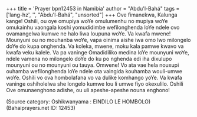 +++
title = 'Prayer bpn12453 in Namibia'
author = "Abdu'l-Bahá"
tags = ['lang-hz', '', "Abdu'l-Bahá", "unsorted"]
+++
Ove fimanekwa, Kalunga kange! Oshili, ou oye omupiya woYe omulumenhu no mupiya woYe omukainhu vaongala koshi yomudidimbe wefilonghenda loYe ndele ovo ovamangelwa kumwe ne halo liwa loupuna woYe. Va kwafa mwene! Mounyuni ou no mouhanba woYe, vapa oinima aishe iwa omo lwo milongelo doYe do kupa onghenda. Va koleka, mwene, moku kala pamwe kwavo va kwafa veku kalele. Va pa vaninge Omadidiliko medina loYe mounyuni woYe, ndele vamena no milongelo doYe do ku po nghenda edi iha dixulupo mounyuni ou no mounyuni ou tauya. Omwene! Vo ata vae hela nouxupi ouhamba wefilonghenda loYe ndele ota vaingida kouhamba wouli-umwe woYe. Oshili vo ova hombolafana vo va dulike komhango yoYe. Va kwafa vaninge oshiholelwa she longelo kumwe lou li umwe fiyo okexulilo. Oshili Ove omunaenghono adishe, ou uli apeshe-apeshe nouna enghono!

(Source category: Oshikwanyama : EINDILO LE HOMBOLO)
(Bahaiprayers.net ID: 12453)
